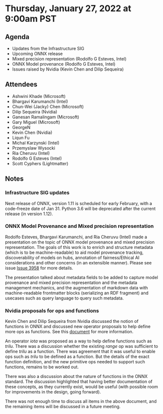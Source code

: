 # Thursday, January 27, 2022 at 9:00am PST

## Agenda

* Updates from the Infrastructure SIG
* Upcoming ONNX release
* Mixed precision representation (Rodolfo G Esteves, Intel)
* ONNX Model provenance (Rodolfo G Esteves, Intel)
* Issues raised by Nvidia (Kevin Chen  and Dilip Sequeira)

## Attendees 

* Ashwini Khade (Microsoft)
* Bhargavi Karumanchi (Intel)
* Chun-Wei (Jacky) Chen (Microsoft)
* Dilip Sequeira (Nvidia)
* Ganesan Ramalingam (Microsoft)
* Gary Miguel (Microsoft)
* GeorgeN
* Kevin Chen (Nvidia)
* Liqun Fu 
* Michal Karzynski (Intel)
* Przemyslaw Wysocki
* Ria Cheruvu (Intel)
* Rodolfo G Esteves (Intel)
* Scott Cyphers (Lightmatter) 

## Notes

### Infrastructure SIG updates

Next release of ONNX, version 1.11 is scheduled for early February, with a code-freeze date of Jan 31.
Python 3.6 will be deprecated after the current release (in version 1.12).

### ONNX Model Provenance and Mixed precision representation

Rodolfo Esteves, Bhargavi Karumanchi, and Ria Cheruvu (Intel) made a presentation on the topic of ONNX model provenance and mixed precision representation. The goals of this work is to enrich and structure metadata (which is to be machine-readable) to aid model provenance tracking, discoverability of models on hubs, annotation of fairness/Ethical AI considerations and other concerns (in an extensible manner). Please see issue
[Issue 3958](https://github.com/onnx/onnx/issues/3958) for more details.

The presentation talked about metadata fields to be added to capture model provenance and mixed
precision representation and the metadata management mechanics, and the augmentation of markdown
data with machine-readable frontmatter blocks (serializing an RDF fragment) and usecases such
as query language to query such metadata.

### Nvidia proposals for ops and functions

Kevin Chen and Dilip Sequeira from Nvidia discussed the notion of functions in ONNX and
discussed new operator proposals to help define more ops as functions. See this
[document](https://docs.google.com/document/d/16kpz72EaYd_MQq0dTZlxYXXypPAO6bzomB41stI_g1I) for
more information.

An operator _iota_ was proposed as a way to help define functions such as _trilu_.
There was a discussion whether the existing _range_ op was sufficient
to define _trilu_ as a function. There was agreement that it was useful to enable
ops such as _trilu_ to be defined as a function. But the details of the exact
function definition, and the new primitive ops needed to support such functions,
remains to be worked out.

There was also a discussion about the nature of functions in the ONNX standard.
The discussion highlighted that having better documentation of these concepts,
as they currently exist, would be useful (with possible room for improvements in
the design, going forward).

There was not enough time to discuss all items in the above document, and the remaining
items will be discussed in a future meeting.


